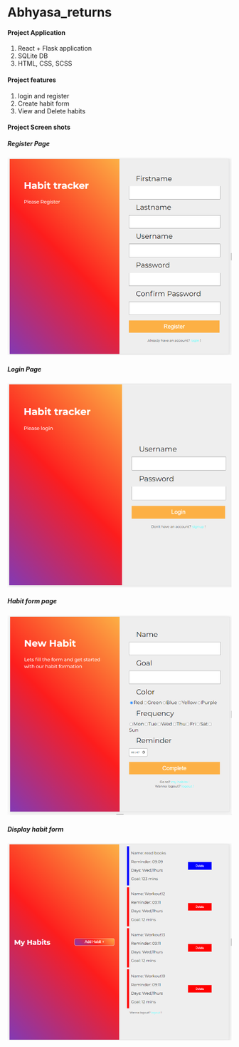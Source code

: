 # Abhyasa_returns

#### Project Application
1. React + Flask application
2. SQLite DB
3. HTML, CSS, SCSS

#### Project features
1. login and register
2. Create habit form
3. View and Delete habits

#### Project Screen shots

##### Register Page
![alt text](https://github.com/joyabhishek/Abhyasa_returns/blob/main/images/1024/register.PNG "Register Page")

##### Login Page
![alt text](https://github.com/joyabhishek/Abhyasa_returns/blob/main/images/1024/login.PNG "Login Page")

##### Habit form page
![alt text](https://github.com/joyabhishek/Abhyasa_returns/blob/main/images/1024/HabitForm.PNG "Habit Form Page")

##### Display habit form
![alt text](https://github.com/joyabhishek/Abhyasa_returns/blob/main/images/1024/DisplayHabit.PNG "Display Habit Page")
